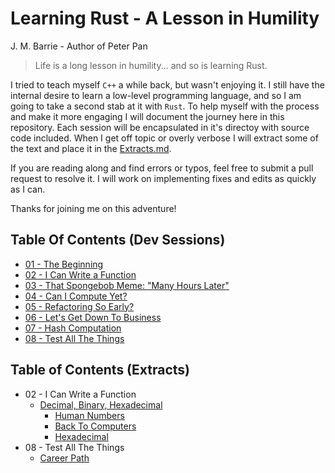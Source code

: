 # Learning Rust - A Lesson in Humility

J. M. Barrie - Author of Peter Pan
> Life is a long lesson in humility... and so is learning Rust.

I tried to teach myself `C++` a while back, but wasn't enjoying it. I still have the internal desire to learn a low-level programming language, and so I am going to take a second stab at it with `Rust`. To help myself with the process and make it more engaging I will document the journey here in this repository. Each session will be encapsulated in it's directoy with source code included. When I get off topic or overly verbose I will extract some of the text and place it in the [Extracts.md](https://github.com/GaryMcD/Learning-Rust-A-Lesson-in-Humility/blob/main/Extracts.md).

If you are reading along and find errors or typos, feel free to submit a pull request to resolve it. I will work on implementing fixes and edits as quickly as I can.

Thanks for joining me on this adventure!

## Table Of Contents (Dev Sessions)

- [01 - The Beginning](https://github.com/GaryMcD/Learning-Rust-A-Lesson-in-Humility/tree/main/01)
- [02 - I Can Write a Function](https://github.com/GaryMcD/Learning-Rust-A-Lesson-in-Humility/tree/main/02)
- [03 - That Spongebob Meme: "Many Hours Later"](https://github.com/GaryMcD/Learning-Rust-A-Lesson-in-Humility/tree/main/03)
- [04 - Can I Compute Yet?](https://github.com/GaryMcD/Learning-Rust-A-Lesson-in-Humility/tree/main/04)
- [05 - Refactoring So Early?](https://github.com/GaryMcD/Learning-Rust-A-Lesson-in-Humility/tree/main/05)
- [06 - Let's Get Down To Business](https://github.com/GaryMcD/Learning-Rust-A-Lesson-in-Humility/tree/main/06)
- [07 - Hash Computation](https://github.com/GaryMcD/Learning-Rust-A-Lesson-in-Humility/tree/main/07)
- [08 - Test All The Things](https://github.com/GaryMcD/Learning-Rust-A-Lesson-in-Humility/tree/main/08) 

## Table of Contents (Extracts)

- 02 - I Can Write a Function
  - [Decimal, Binary, Hexadecimal](https://github.com/GaryMcD/Learning-Rust-A-Lesson-in-Humility/blob/main/Extracts.md#decimal-binary-hexadecimal)
    - [Human Numbers](https://github.com/GaryMcD/Learning-Rust-A-Lesson-in-Humility/blob/main/Extracts.md#human-numbers-busts_in_silhouette-1234)
    - [Back To Computers](https://github.com/GaryMcD/Learning-Rust-A-Lesson-in-Humility/blob/main/Extracts.md#back-to-computers-computer)
    - [Hexadecimal](https://github.com/GaryMcD/Learning-Rust-A-Lesson-in-Humility/blob/main/Extracts.md#hexadecimal)
- 08 - Test All The Things
  - [Career Path](https://github.com/GaryMcD/Learning-Rust-A-Lesson-in-Humility/blob/main/Extracts.md#career-path)
